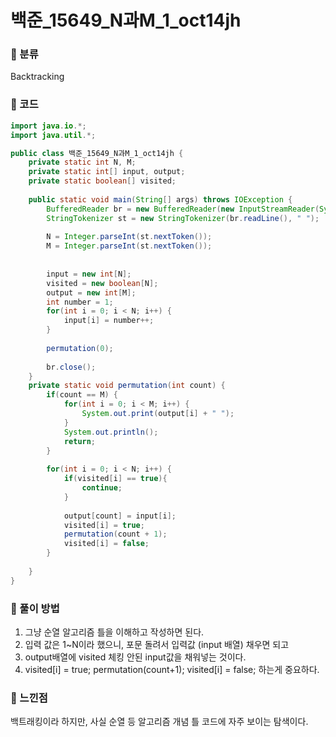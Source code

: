 # 백준_15649_N과M_1_oct14jh

### &#127795; 분류 

Backtracking

### &#127795; 코드

```java
import java.io.*;
import java.util.*;

public class 백준_15649_N과M_1_oct14jh {
	private static int N, M;
	private static int[] input, output;
	private static boolean[] visited;
	
	public static void main(String[] args) throws IOException {
		BufferedReader br = new BufferedReader(new InputStreamReader(System.in));
		StringTokenizer st = new StringTokenizer(br.readLine(), " ");
		
		N = Integer.parseInt(st.nextToken());
		M = Integer.parseInt(st.nextToken());
		
		
		input = new int[N];
		visited = new boolean[N];
		output = new int[M];
		int number = 1;
		for(int i = 0; i < N; i++) {
			input[i] = number++;
		}
		
		permutation(0);
		
		br.close();
	}
	private static void permutation(int count) {
		if(count == M) {
			for(int i = 0; i < M; i++) {
				System.out.print(output[i] + " ");
			}
			System.out.println();
			return;
		}
		
		for(int i = 0; i < N; i++) {
			if(visited[i] == true){
				continue;
			}
			
			output[count] = input[i];
			visited[i] = true;
			permutation(count + 1);
			visited[i] = false;
		}
		
	}
}

```



### &#127795; 풀이 방법 

1. 그냥 순열 알고리즘 틀을 이해하고 작성하면 된다.
2. 입력 값은 1~N이라 했으니, 포문 돌려서 입력값 (input 배열) 채우면 되고
3. output배열에 visited 체킹 안된 input값을 채워넣는 것이다.
4. visited[i] = true; permutation(count+1); visited[i] = false; 하는게 중요하다.

### &#127795; 느낀점 

백트래킹이라 하지만, 사실 순열 등 알고리즘 개념 틀 코드에 자주 보이는 탐색이다.

